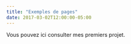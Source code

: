 ```yaml
---
title: "Exemples de pages"
date: 2017-03-02T12:00:00-05:00
---
```

Vous pouvez ici consulter mes premiers projet.
